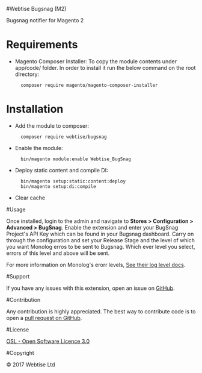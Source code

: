 #Webtise Bugsnag (M2)

Bugsnag notifier for Magento 2

# Requirements

- Magento Composer Installer: To copy the module contents under app/code/ folder.
In order to install it run the below command on the root directory:

        composer require magento/magento-composer-installer

# Installation

- Add the module to composer:

        composer require webtise/bugsnag

- Enable the module:

        bin/magento module:enable Webtise_BugSnag

- Deploy static content and compile DI:

        bin/magento setup:static:content:deploy
        bin/magento setup:di:compile

- Clear cache

#Usage

Once installed, login to the admin and navigate to **Stores > Configuration > Advanced > BugSnag**. Enable the extension and enter your BugSnag Project's API Key which can be found in your Bugsnag dashboard. Carry on through the configuration and set your Release Stage and the level of which you want Monolog erros to be sent to Bugsnag. Which ever level you select, errors of this level and above will be sent.

For more information on Monolog's erorr levels, [See their log level docs](https://github.com/Seldaek/monolog/blob/master/doc/01-usage.md#log-levels).

#Support

If you have any issues with this extension, open an issue on [GitHub](https://github.com/Webtise/bugsnag-magento2/issues).

#Contribution

Any contribution is highly appreciated. The best way to contribute code is to open a [pull request on GitHub](https://help.github.com/articles/using-pull-requests).

#License

[OSL - Open Software Licence 3.0](http://opensource.org/licenses/osl-3.0.php)

#Copyright

&copy; 2017 Webtise Ltd
